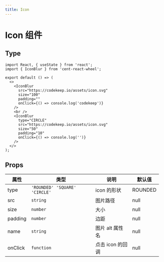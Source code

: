 ```yaml
---
title: Icon
---
```


# Icon 组件

## Type

```tsx
import React, { useState } from 'react';
import { IconBlur } from 'cent-react-wheel';

export default () => (
  <>
    <IconBlur
      src="https://codekeep.io/assets/icon.svg"
      size="100"
      padding=""
      onClick={() => console.log('codekeep')}
    />
    <br />
    <IconBlur
      type="CIRCLE"
      src="https://codekeep.io/assets/icon.svg"
      size="50"
      padding="10"
      onClick={() => console.log('')}
    />
  </>
);
```

## Props

| 属性    | 类型                          | 说明             | 默认值  |
| ------- | ----------------------------- | ---------------- | ------- |
| type    | `'ROUNDED' 'SQUARE' 'CIRCLE'` | icon 的形状      | ROUNDED |
| src     | `string`                      | 图片路径         | null    |
| size    | `number`                      | 大小             | null    |
| padding | `number`                      | 边距             | null    |
| name    | `string`                      | 图片 alt 属性名  | null    |
| onClick | `function`                    | 点击 icon 的回调 | null    |
